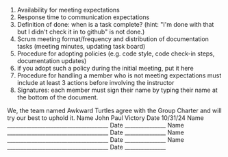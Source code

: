 <group name>


1. Availability for meeting expectations
2. Response time to communication expectations
3. Definition of done: when is a task complete? (hint: "I'm done with that but I didn't check it in to github" is not done.)
4. Scrum meeting format/frequency and distribution of documentation tasks (meeting minutes, updating task board)
5. Procedure for adopting policies (e.g. code style, code check-in steps, documentation updates)
6. if you adopt such a policy during the initial meeting, put it here
7. Procedure for handling a member who is not meeting expectations
must include at least 3 actions before involving the instructor
8. Signatures: each member must sign their name by typing their name at the bottom of the document.

We, the team named Awkward Turtles agree with the Group Charter and will try our best to uphold it.
Name John Paul Victory Date 10/31/24
Name _____________________________________ Date _______________
Name _____________________________________ Date _______________
Name _____________________________________ Date _______________
Name _____________________________________ Date _______________

